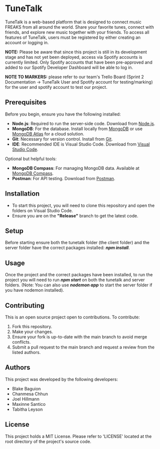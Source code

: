 # TuneTalk
TuneTalk is a web-based platform that is designed to connect music FREAKS from all around the world. Share your favorite tunes, connect with friends, and explore new music together with your friends. To access all features of TuneTalk, users must be registered by either creating an account or logging in. 

**NOTE:** Please be aware that since this project is still in its development stage and has not yet been deployed, access via Spotify accounts is currently limited. Only Spotify accounts that have been pre-approved and added to our Spotify Developer Dashboard will be able to log in.

**NOTE TO MARKERS:** please refer to our team's Trello Board (Sprint 2 Documentation -> TuneTalk User and Spotify account for testing/marking) for the user and spotify account to test our project. 


## Prerequisites
Before you begin, ensure you have the following installed:
- **Node.js**: Required to run the server-side code. Download from [Node.js](https://nodejs.org/).
- **MongoDB**: For the database. Install locally from [MongoDB](https://www.mongodb.com/try/download/community) or use [MongoDB Atlas](https://www.mongodb.com/cloud/atlas) for a cloud solution.
- **Git**: Necessary for version control. Install from [Git](https://git-scm.com/downloads).
- **IDE**: Recommended IDE is Visual Studio Code. Download from [Visual Studio Code](https://code.visualstudio.com/).

Optional but helpful tools:
- **MongoDB Compass**: For managing MongoDB data. Available at [MongoDB Compass](https://www.mongodb.com/products/compass).
- **Postman**: For API testing. Download from [Postman](https://www.postman.com/downloads/).


## Installation
- To start this project, you will need to clone this repository and open the folders on Visual Studio Code.
- Ensure you are on the **"Release"** branch to get the latest code. 


## Setup
Before starting ensure both the tunetalk folder (the client folder) and the server folder have the correct packages installed: ***npm install***.


## Usage
Once the project and the correct packages have been installed, to run the project you will need to run ***npm start*** on both the tunetalk and server folders. (Note: You can also use ***nodemon app*** to start the server folder if you have nodemon installed).


## Contributing
This is an open source project open to contributions. To contribute:
1. Fork this repository.
2. Make your changes.
3. Ensure your fork is up-to-date with the main branch to avoid merge conflicts.
4. Submit a pull request to the main branch and request a review from the listed authors.


## Authors
This project was developed by the following developers: 
- Blake Baguion
- Chanmesa Chhun
- Joel Hillmann
- Maxinne Santico
- Tabitha Leyson


## License
This project holds a MIT License. Please refer to 'LICENSE' located at the root directory of the project's source code. 
